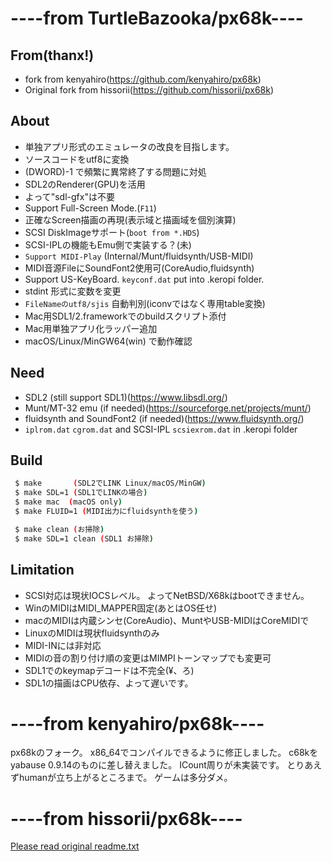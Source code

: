 # ----from TurtleBazooka/px68k----

## From(thanx!)
* fork from kenyahiro(https://github.com/kenyahiro/px68k)
* Original fork from hissorii(https://github.com/hissorii/px68k)

## About
* 単独アプリ形式のエミュレータの改良を目指します。
* ソースコードをutf8に変換
* (DWORD)-1 で頻繁に異常終了する問題に対処
* SDL2のRenderer(GPU)を活用
* よって"sdl-gfx"は不要
* Support Full-Screen Mode.(`F11`)
* 正確なScreen描画の再現(表示域と描画域を個別演算)
* SCSI DiskImageサポート(`boot from *.HDS`)
* SCSI-IPLの機能もEmu側で実装する？(未)
* `Support MIDI-Play` (Internal/Munt/fluidsynth/USB-MIDI)
* MIDI音源FileにSoundFont2使用可(CoreAudio,fluidsynth)
* Support US-KeyBoard. `keyconf.dat` put into .keropi folder.
* stdint 形式に変数を変更
* `FileNameのutf8/sjis` 自動判別(iconvではなく専用table変換)
* Mac用SDL1/2.frameworkでのbuildスクリプト添付
* Mac用単独アプリ化ラッパー追加
* macOS/Linux/MinGW64(win) で動作確認

## Need
* SDL2 (still support SDL1)(https://www.libsdl.org/)
* Munt/MT-32 emu (if needed)(https://sourceforge.net/projects/munt/)
* fluidsynth and SoundFont2 (if needed)(https://www.fluidsynth.org/)
* `iplrom.dat` `cgrom.dat` and SCSI-IPL `scsiexrom.dat` in .keropi folder

## Build

```sh
 $ make       (SDL2でLINK Linux/macOS/MinGW)
 $ make SDL=1 (SDL1でLINKの場合)
 $ make mac  (macOS only)
 $ make FLUID=1 (MIDI出力にfluidsynthを使う)

 $ make clean (お掃除)
 $ make SDL=1 clean (SDL1 お掃除)
 ```

 ## Limitation
 * SCSI対応は現状IOCSレベル。 よってNetBSD/X68kはbootできません。
 * WinのMIDIはMIDI_MAPPER固定(あとはOS任せ)
 * macのMIDIは内蔵シンセ(CoreAudio)、MuntやUSB-MIDIはCoreMIDIで
 * LinuxのMIDIは現状fluidsynthのみ
 * MIDI-INには非対応
 * MIDIの音の割り付け順の変更はMIMPIトーンマップでも変更可
 * SDL1でのkeymapデコードは不完全(¥、ろ)
 * SDL1の描画はCPU依存、よって遅いです。


# ----from kenyahiro/px68k----

 px68kのフォーク。
 x86_64でコンパイルできるように修正しました。
 c68kをyabause 0.9.14のものに差し替えました。
 ICount周りが未実装です。
 とりあえずhumanが立ち上がるところまで。
 ゲームは多分ダメ。

# ----from hissorii/px68k----

[Please read original readme.txt](./readme.txt)
